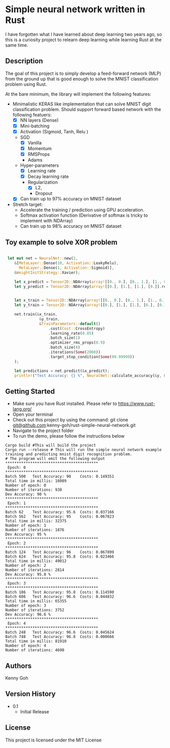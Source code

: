 # Simple neural network written in Rust

I have forgotten what I have learned about deep learning two years ago, so this is a curiosity project to relearn deep learning while learning Rust at the same time.

## Description
The goal of this project is to simply develop a feed-forward network (MLP) from the ground up that 
is good enough to solve the MNIST classification problem using Rust.

At the bare minimum, the library will implement the following features:

- Minimalistic KERAS like implementation that can solve MNIST digit classification problem. Should support forward based network with the following featuers:
  - [x] NN layers (Dense)
  - [x] Mini-batching
  - [x] Activation (Sigmoid, Tanh, Relu ) 
  - SGD 
    - [x] Vanilla
    - [x] Momentum
    - [x] RMSProps
    - Adams
  - Hyper-parameters
    - [x] Learning rate
    - [x] Decay learning rate
    - Regularization
      - [x] L2, 
      - Dropout
  - [x] Can train up to 97% accuracy on MNIST dataset

- Stretch target:
  - Accelerate the training / prediction using GPU acceleration.
  - Softmax activation function (Derivative of softmax is tricky to implement with NDArray)
  - Can train up to 98% accuracy on MNIST dataset

## Toy example to solve XOR problem
```rust

 let mut net = NeuralNet::new(2,
    &[MetaLayer::Dense(10, Activation::LeakyRelu), 
      MetaLayer::Dense(1, Activation::Sigmoid)], 
    &WeightInitStrategy::Xavier);

    let x_predict = Tensor2D::NDArray(array![[0., 0.], [0., 1.], [1., 0.], [1., 1.]].reversed_axes());
    let y_predict = Tensor2D::NDArray(array![[0.], [1.], [1.], [0.]].reversed_axes());

      
    let x_train = Tensor2D::NDArray(array![[0., 0.], [0., 1.], [1., 0.], [1., 1.]].reversed_axes());
    let y_train = Tensor2D::NDArray(array![[0.], [1.], [1.], [0.], [0.]].reversed_axes());

    net.train(&x_train,
               &y_train,
               &TrainParameters::default()
                   .cost(Cost::CrossEntropy)
                   .learning_rate(0.05)
                   .batch_size(1)
                   .optimizer_rms_props(0.9)
                   .batch_size(4)
                   .iterations(Some(2000))
                   .target_stop_condition(Some(99.99999))
    );

    let predictions = net.predict(&x_predict);
    println!("Test Accuracy: {} %", NeuralNet::calculate_accuracy(&y, &predictions).to_string().bold());

```

## Getting Started
- Make sure you have Rust installed. Please refer to https://www.rust-lang.org/
- Open your terminal
- Check out this project by using the command: git clone git@github.com:kenny-goh/rust-simple-neural-network.git
- Navigate to the project folder
- To run the demo, please follow the instructions below
```shell
Cargo build #This will build the project
Cargo run --release # This will run the simple neural network example training and predicting mnist digit recognition problem.
# The program will emit the following output
*****************************************
 Epoch: 0
*****************************************
Batch 500   Test Accuracy: 90    Costs: 0.149351
Total time in millis: 16009
Number of epoch: 0
Number of iterations: 938
Dev Accuracy: 90 %
*****************************************
 Epoch: 1
*****************************************
Batch 62    Test Accuracy: 95.6  Costs: 0.037166
Batch 562   Test Accuracy: 95    Costs: 0.067823
Total time in millis: 32375
Number of epoch: 1
Number of iterations: 1876
Dev Accuracy: 95 %
*****************************************
 Epoch: 2
*****************************************
Batch 124   Test Accuracy: 96    Costs: 0.067899
Batch 624   Test Accuracy: 95.8  Costs: 0.023466
Total time in millis: 49012
Number of epoch: 2
Number of iterations: 2814
Dev Accuracy: 95.8 %
*****************************************
 Epoch: 3
*****************************************
Batch 186   Test Accuracy: 95.8  Costs: 0.114590
Batch 686   Test Accuracy: 96.6  Costs: 0.044832
Total time in millis: 65355
Number of epoch: 3
Number of iterations: 3752
Dev Accuracy: 96.6 %
*****************************************
 Epoch: 4
*****************************************
Batch 248   Test Accuracy: 96.6  Costs: 0.045624
Batch 748   Test Accuracy: 96.8  Costs: 0.000666
Total time in millis: 81910
Number of epoch: 4
Number of iterations: 4690
```

## Authors
Kenny Goh

## Version History
* 0.1
    * Initial Release

## License

This project is licensed under the MIT License 




